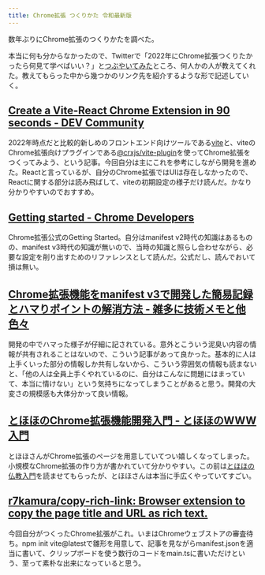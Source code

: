```yaml
---
title: Chrome拡張 つくりかた 令和最新版
---
```

数年ぶりにChrome拡張のつくりかたを調べた。

本当に何も分からなかったので、Twitterで「2022年にChrome拡張つくりたかったら何見て学べばいい？」と[つぶやいてみた](https://twitter.com/r7kamura/status/1522696083109212160)ところ、何人かの人が教えてくれた。教えてもらった中から幾つかのリンク先を紹介するような形で記述していく。

[Create a Vite-React Chrome Extension in 90 seconds - DEV Community](https://dev.to/jacksteamdev/create-a-vite-react-chrome-extension-in-90-seconds-3df7)
---------------------------------------------------------------------------------------------------------------------------------------------------------

2022年時点だと比較的新しめのフロントエンド向けツールである[vite](https://github.com/vitejs/vite)と、viteのChrome拡張向けプラグインである[@crxjs/vite-plugin](https://github.com/crxjs/rollup-plugin-chrome-extension)を使ってChrome拡張をつくってみよう、という記事。今回自分は主にこれを参考にしながら開発を進めた。Reactと言っているが、自分のChrome拡張ではUIは存在しなかったので、Reactに関する部分は読み飛ばして、viteの初期設定の様子だけ読んだ。かなり分かりやすいのでおすすめ。

[Getting started - Chrome Developers](https://developer.chrome.com/docs/extensions/mv3/getstarted/)
---------------------------------------------------------------------------------------------------

Chrome拡張公式のGetting Started。自分はmanifest v2時代の知識はあるものの、manifest v3時代の知識が無いので、当時の知識と照らし合わせながら、必要な設定を削り出すためのリファレンスとして読んだ。公式だし、読んでおいて損は無い。

[Chrome拡張機能をmanifest v3で開発した簡易記録とハマりポイントの解消方法 - 雑多に技術メモと他色々](https://yamakisso.hatenablog.com/entry/2022/02/23/080234)
----------------------------------------------------------------------------------------------------------------------

開発の中でハマった様子が仔細に記されている。意外とこういう泥臭い内容の情報が共有されることはないので、こういう記事があって良かった。基本的に人は上手くいった部分の情報しか共有しないから、こういう雰囲気の情報も読まないと、「他の人は全員上手くやれているのに、自分はこんなに問題にはまっていて、本当に情けない」という気持ちになってしまうことがあると思う。開発の大変さの規模感も大体分かって良い情報。

[とほほのChrome拡張機能開発入門 - とほほのWWW入門](https://www.tohoho-web.com/ex/chrome_extension.html)
-------------------------------------------------------------------------------------

とほほさんがChrome拡張のページを用意していてつい嬉しくなってしまった。小規模なChrome拡張の作り方が書かれていて分かりやすい。この前は[とほほの仏教入門](https://www.tohoho-web.com/ot/buddhism.html)を読ませてもらったが、とほほさんは本当に手広くやっていてすごい。

[r7kamura/copy-rich-link: Browser extension to copy the page title and URL as rich text.](https://github.com/r7kamura/copy-rich-link)
-------------------------------------------------------------------------------------------------------------------------------------

今回自分がつくったChrome拡張がこれ。いまはChromeウェブストアの審査待ち。npm init vite@latestで雛形を用意して、記事を見ながらmanifest.jsonを適当に書いて、クリップボードを使う数行のコードをmain.tsに書いただけという、至って素朴な出来になっていると思う。
